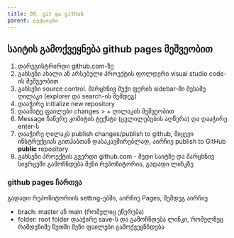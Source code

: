 ```yaml
---
title: 09. git და github
parent: ლექციები
---
```


## საიტის გამოქვეყნება github pages მეშვეობით
1. დარეგისტრირდი github.com-ზე
2. გახსენი ახალი ან არსებული პროექტის ფოლდერი visual studio code-ის მეშვეობით
3. გახსენი source control. მარცხნივ მუქი ფერის sidebar-ში მესამე ღილაკი (explorer და search-ის შემდეგ)
4. დააჭირე initialize new repository
5. დაამატე ფაილები changes > + ღილაკის მეშვეობით
6. Message ჩაწერე კომიტის ტექსტი (ცვლილებების აღწერა) და დააჭირე enter-ს
7. დააჭირე ღილაკს publish changes/publish to github, მიყევი ინსტრუქციას გითჰაბთან დასაკავშირებლად, აირჩიე publish to GitHub **public** repository
8. გახსენი პროექტის გვერდი github.com - შედი საიტზე და მარცხნივ სივრცეში გამოჩნდება შენი რეპოზიტორია, გადადი ლინკზე


### github pages ჩართვა
გადადი რეპოზიტორიის setting-ებში, აირჩიე Pages, შემდეგ აირჩიე
- brach: master ან main (რომელიც ეწერება)
- folder: root folder
დააჭირე save-ს და გამოჩნდება ლინკი, რომელზეც რამდენიმე წუთში შენი ფაილები გამოქვეყნნდება






